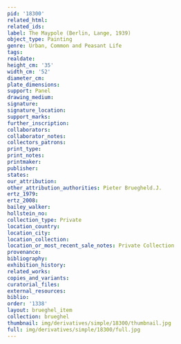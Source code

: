 ```yaml
---
pid: '18300'
related_html: 
related_ids: 
label: The Maypole (Berlin, Lange, 1939)
object_type: Painting
genre: Urban, Common and Peasant Life
tags: 
realdate: 
height_cm: '35'
width_cm: '52'
diameter_cm: 
plate_dimensions: 
support: Panel
drawing_medium: 
signature: 
signature_location: 
support_marks: 
further_inscription: 
collaborators: 
collaborator_notes: 
collectors_patrons: 
print_type: 
print_notes: 
printmaker: 
publisher: 
states: 
our_attribution: 
other_attribution_authorities: Pieter Bruegheld.J.
ertz_1979: 
ertz_2008: 
bailey_walker: 
hollstein_no: 
collection_type: Private
location_country: 
location_city: 
location_collection: 
location_or_most_recent_sale_notes: Private Collection
provenance: 
bibliography: 
exhibition_history: 
related_works: 
copies_and_variants: 
curatorial_files: 
external_resources: 
biblio: 
order: '1338'
layout: brueghel_item
collection: brueghel
thumbnail: img/derivatives/simple/18300/thumbnail.jpg
full: img/derivatives/simple/18300/full.jpg
---
```

